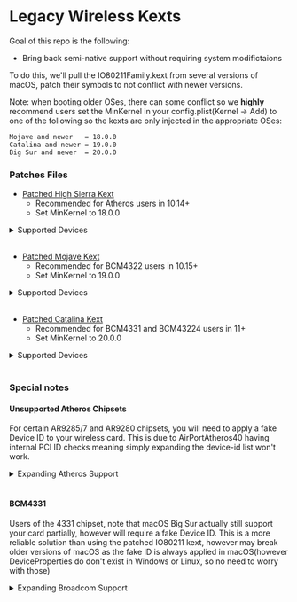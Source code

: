 Legacy Wireless Kexts
===========

Goal of this repo is the following:

* Bring back semi-native support without requiring system modifictaions


To do this, we'll pull the IO80211Family.kext from several versions of macOS, patch their symbols to not conflict with newer versions.

Note: when booting older OSes, there can some conflict so we **highly** recommend users set the MinKernel in your config.plist(Kernel -> Add) to one of the following so the kexts are only injected in the appropriate OSes:

```
Mojave and newer   = 18.0.0
Catalina and newer = 19.0.0
Big Sur and newer  = 20.0.0
```

### Patches Files


* [Patched High Sierra Kext](./10.13.6-High-Sierra-Kexts/IO80211HighSierra.kext.zip)
  * Recommended for Atheros users in 10.14+
  * Set MinKernel to 18.0.0
  
<details>
<summary>Supported Devices</summary>

```
Atheros - AirPortAtheros40
   pci168c,30   = AR93xx
   pci168c,2a   = AR928X
   pci106b,86   = Unreleased device?
   pci168c,1c   = AR242x / AR542x
   pci168c,23   = AR5416
   pci168c,24   = AR5418
```

</details>
<br>

* [Patched Mojave Kext](./10.14.6-Mojave-Kexts/IO80211Mojave.kext.zip)
  * Recommended for BCM4322 users in 10.15+
  * Set MinKernel to 19.0.0

<details>
<summary>Supported Devices</summary>

```
Broadcom - AirPortBrcm4331
   pci14e4,432b = BCM4322
```

</details>
<br>

* [Patched Catalina Kext](./10.15.7-Catalina-Kexts/IO80211Catalina.kext.zip)
  * Recommended for BCM4331 and BCM43224 users in 11+
  * Set MinKernel to 20.0.0

<details>
<summary>Supported Devices</summary>

```
Broadcom - AirPortBrcm4360
   pci14e4,4331 = BCM4331
   pci14e4,4353 = BCM43224
```

</details>
<br>	

### Special notes

#### Unsupported Atheros Chipsets

For certain AR9285/7 and AR9280 chipsets, you will need to apply a fake Device ID to your wireless card. This is due to AirPortAtheros40 having internal PCI ID checks meaning simply expanding the device-id list won't work.

<details>
<summary>Expanding Atheros Support</summary>

To add support, grab [gfxutil](https://github.com/acidanthera/gfxutil/releases) and run the following:

```sh
/path/to/gfxutil | grep -i "pci168c:002b|pci168c:002e"
```

This should spit out something like this:

```
00:1f.6 pci168c:002e /PC00@0/PXSX@1F,6 = PciRoot(0x0)/Pci(0x1F,0x6)
```

The ending `PciRoot(0x0)/Pci(0x1F,0x6)` is what you want to add in your config.plist under `DeviceProperties -> Add` with the following properties:

| Key | Type | Value |
| :--- | :--- | :--- |
| compatible | String | "pci168c,2a" |
| device-id  | Data | 2A000000 |

</details>
<br>

#### BCM4331

Users of the 4331 chipset, note that macOS Big Sur actually still support your card partially, however will require a fake Device ID. This is a more reliable solution than using the patched IO80211 kext, however may break older versions of macOS as the fake ID is always applied in macOS(however DeviceProperties do don't exist in Windows or Linux, so no need to worry with those)

<details>
<summary>Expanding Broadcom Support</summary>

To add support, grab [gfxutil](https://github.com/acidanthera/gfxutil/releases) and run the following:

```sh
/path/to/gfxutil | grep -i "14e4:4331"
```

This should spit out something like this:

```
00:1f.6 14e4:4331 /PC00@0/PXSX@1F,6 = PciRoot(0x0)/Pci(0x1F,0x6)
```

The ending `PciRoot(0x0)/Pci(0x1F,0x6)` is what you want to add in your config.plist under `DeviceProperties -> Add` with the following properties:

| Key | Type | Value |
| :--- | :--- | :--- |
| compatible | String | "pci14e4,43ba" |
| device-id  | Data | BA430000 |

</details>
<br>